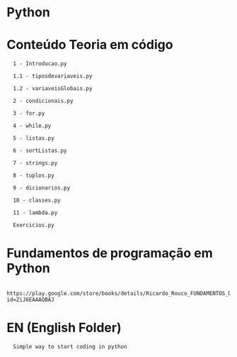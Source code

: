# Python

# Conteúdo Teoria em código

      1 - Introducao.py

      1.1 - tiposdevariaveis.py

      1.2 - variaveisGlobais.py

      2 - condicionais.py

      3 - for.py

      4 - while.py

      5 - listas.py

      6 - sortListas.py

      7 - strings.py

      8 - tuplos.py

      9 - dicionarios.py

      10 - classes.py

      11 - lambda.py

      Exercicios.py

# Fundamentos de programação em Python

      https://play.google.com/store/books/details/Ricardo_Rouco_FUNDAMENTOS_DE_PROGRAMA%C3%87%C3%83O_EM_PYTHON?id=ZiJ6EAAAQBAJ
# EN (English Folder)
      
      Simple way to start coding in python
